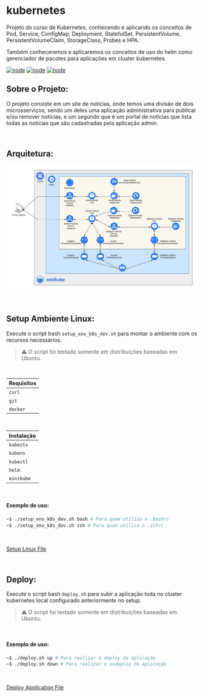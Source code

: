 # kubernetes
Projeto do curso de Kubernetes, conhecendo e aplicando os conceitos de Pod, Service, ConfigMap, Deployment, StatefulSet, PersistentVolume, PersistentVolumeClaim, StorageClass, Probes e HPA.

Também conheceremos e aplicaremos os conceitos de uso do helm como gerenciador de pacotes para aplicações em cluster kubernetes.

[![node](https://img.shields.io/badge/Kubernetes-stable-blue.svg)](https://kubernetes.io)
[![node](https://img.shields.io/badge/Minikube-v1.18.1-blue.svg)](https://minikube.sigs.k8s.io)
[![node](https://img.shields.io/badge/Helm-v3.5.3-blue.svg)](https://helm.sh/)

## Sobre o Projeto:
O projeto consiste em um site de notícias, onde temos uma divisão de dois microsserviços, sendo um deles uma aplicação administrativa para publicar e/ou remover notícias, e um segundo que é um portal de notícias 
que lista todas as notícias que são cadastradas pela aplicação admin.

</br>

## Arquitetura:

[![node](https://github.com/jonathanmdr/kubernetes/blob/master/docs/project_architecture.png)](https://github.com/jonathanmdr/kubernetes/blob/master)

</br>

## Setup Ambiente Linux:

Execute o script bash `setup_env_k8s_dev.sh` para montar o ambiente com os recursos necessários.

 > :warning: O script foi testado somente em distribuições baseadas em Ubuntu.

</br>

Requisitos |
--|
`curl` |
`git` |
`docker` |

</br>

Instalação |
--|
`kubectx` |
`kubens` |
`kubectl` |
`helm` |
`minikube` |

</br>

#### Exemplo de uso:

```bash
~$ ./setup_env_k8s_dev.sh bash # Para quem utiliza o .bashrc
~$ ./setup_env_k8s_dev.sh zsh # Para quem utiliza o .zshrc
```

</br>

[Setup Linux File](https://github.com/jonathanmdr/kubernetes/blob/master/utils/setup_env_k8s_dev.sh)

</br>

## Deploy:

Execute o script bash `deploy.sh` para subir a aplicação toda no cluster kubernetes local configurado anteriormente no setup.

 > :warning: O script foi testado somente em distribuições baseadas em Ubuntu.

</br>

#### Exemplo de uso:

```bash
~$ ./deploy.sh up # Para realizar o deploy da aplicação
~$ ./deploy.sh down # Para realizar o undeploy da aplicação
```

</br>

[Deploy Application File](https://github.com/jonathanmdr/kubernetes/blob/master/utils/deploy.sh)